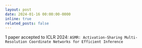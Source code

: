 ```yaml
---
layout: post
date: 2024-01-16 00:00:00-0000
inline: true
related_posts: false
---
```


1 paper accepted to ICLR 2024: `ASMR: Activation-Sharing Multi-Resolution Coordinate Networks for Efficient Inference`

